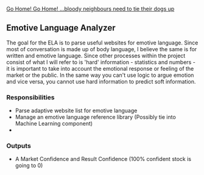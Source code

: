 [Go Home! Go Home! ...bloody neighbours need to tie their dogs up](README.md)

## Emotive Language Analyzer
The goal for the ELA is to parse useful websites for emotive language.  Since most of conversation is made up of body language, I believe the same is for written and emotive language.  Since other processes within the project consist of what I will refer to is 'hard' information - statistics and numbers - it is important to take into account the emotional response or feeling of the market or the public.  In the same way you can't use logic to argue emotion and vice versa, you cannot use hard information to predict soft information.  


### Responsibilities
* Parse adaptive website list for emotive language
* Manage an emotive language reference library (Possibly tie into Machine Learning component)
* 



### Outputs
* A Market Confidence and Result Confidence (100% confident stock is going to 0)
